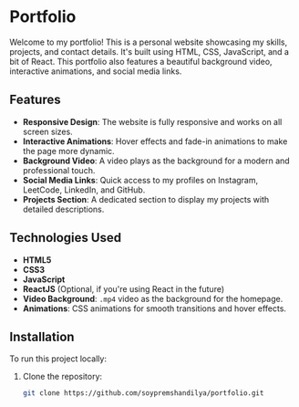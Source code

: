 # Portfolio

Welcome to my portfolio! This is a personal website showcasing my skills, projects, and contact details. It's built using HTML, CSS, JavaScript, and a bit of React. This portfolio also features a beautiful background video, interactive animations, and social media links.

## Features

- **Responsive Design**: The website is fully responsive and works on all screen sizes.
- **Interactive Animations**: Hover effects and fade-in animations to make the page more dynamic.
- **Background Video**: A video plays as the background for a modern and professional touch.
- **Social Media Links**: Quick access to my profiles on Instagram, LeetCode, LinkedIn, and GitHub.
- **Projects Section**: A dedicated section to display my projects with detailed descriptions.

## Technologies Used

- **HTML5**
- **CSS3**
- **JavaScript**
- **ReactJS** (Optional, if you're using React in the future)
- **Video Background**: `.mp4` video as the background for the homepage.
- **Animations**: CSS animations for smooth transitions and hover effects.

## Installation

To run this project locally:

1. Clone the repository:
   ```bash
   git clone https://github.com/soypremshandilya/portfolio.git
